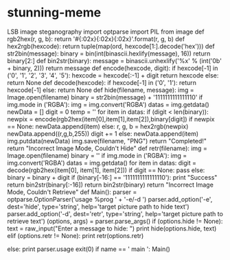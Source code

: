 # stunning-meme
LSB image steganography
import optparse
import PIL from image
def rgb2hex(r, g, b):
return '#{:02x}{:02x}{:02x}'.format(r, g, b)
def hex2rgb(hexcode):
return tuple(map(ord, hexcode[1:].decode('hex')))
def str2bin(message):
binary = bin(int(binascii.hexlify(message), 16))
return binary[2:]
def bin2str(binary):
message = binascii.unhexlify('%x' % (int('0b' + binary, 2)))
return message
def encode(hexcode, digit):
if hexcode[-1] in ('0', '1', '2', '3', '4', '5'):
hexcode = hexcode[:-1] + digit
return hexcode
else:
return None
def decode(hexcode):
if hexcode[-1] in ('0', '1'):
return hexcode[-1]
else:
return None
def hide(filename, message):
img = Image.open(filename)
binary = str2bin(message) + '1111111111111110'
if img.mode in ('RGBA'):
img = img.convert('RGBA')
datas = img.getdata()
newData = []
digit = 0
temp = ''
for item in datas:
if (digit < len(binary)):
newpix = encode(rgb2hex(item[0],item[1],item[2]),binary[digit])
if newpix == None:
newData.append(item)
else:
r, g, b = hex2rgb(newpix)
newData.append((r,g,b,255))
digit += 1
else:
newData.append(item)
img.putdata(newData)
img.save(filename, "PNG")
return "Completed!"
return "Incorrect Image Mode, Couldn't Hide"
def retr(filename):
img = Image.open(filename)
binary = ''
if img.mode in ('RGBA'):
img = img.convert('RGBA')
datas = img.getdata()
for item in datas:
digit = decode(rgb2hex(item[0], item[1], item[2]))
if digit == None:
pass
else:
binary = binary + digit
if (binary[-16:] == '1111111111111110'):
print "Success"
return bin2str(binary[:-16])
return bin2str(binary)
return "Incorrect Image Mode, Couldn't Retrieve"
def Main():
parser = optparse.OptionParser('usage %prog ' + '-e/-d <target file>')
parser.add_option('-e', dest='hide', type='string', help='target picture path to hide
text')
  parser.add_option('-d', dest='retr', type='string', help='target picture path to retrieve
text')
(options, args) = parser.parse_args()
if (options.hide != None):
text = raw_input("Enter a message to hide: ")
print hide(options.hide, text)
elif (options.retr != None):
print retr(options.retr)

else:
print parser.usage
exit(0)
if name == ' main ':
Main()
